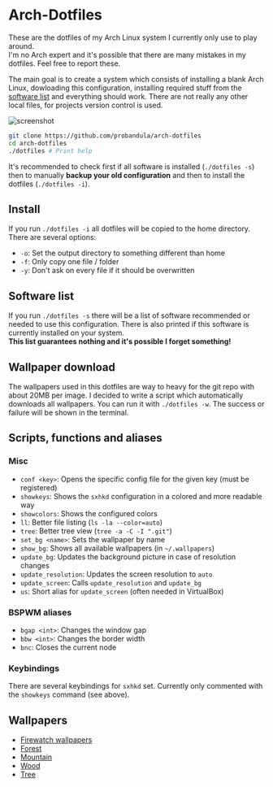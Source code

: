 # Arch-Dotfiles
These are the dotfiles of my Arch Linux system I currently only use to play around.  
I'm no Arch expert and it's possible that there are many mistakes in my dotfiles. Feel free to report these.

The main goal is to create a system which consists of installing a blank Arch Linux, dowloading this configuration, installing required stuff from the [software list](#software-list) and everything should work. There are not really any other local files, for projects version control is used.

![screenshot](https://raw.githubusercontent.com/probandula/arch-dotfiles/master/misc/screenshot.png)

```bash
git clone https://github.com/probandula/arch-dotfiles
cd arch-dotfiles
./dotfiles # Print help
```
It's recommended to check first if all software is installed (`./dotfiles -s`) then to manually **backup your old configuration** and then to install the dotfiles (`./dotfiles -i`).

## Install
If you run `./dotfiles -i` all dotfiles will be copied to the home directory. There are several options:  
* `-o`: Set the output directory to something different than home
* `-f`: Only copy one file / folder
* `-y`: Don't ask on every file if it should be overwritten

## Software list
If you run `./dotfiles -s` there will be a list of software recommended or needed to use this configuration.
There is also printed if this software is currently installed on your system.  
**This list guarantees nothing and it's possible I forget something!**

## Wallpaper download
The wallpapers used in this dotfiles are way to heavy for the git repo with about 20MB per image. I decided to write a script which automatically downloads all wallpapers. You can run it with `./dotfiles -w`. The success or failure will be shown in the terminal.

## Scripts, functions and aliases

### Misc
* `conf <key>`: Opens the specific config file for the given key (must be registered)
* `showkeys`: Shows the `sxhkd` configuration in a colored and more readable way
* `showcolors`: Shows the configured colors
* `ll`: Better file listing (`ls -la --color=auto`)
* `tree`: Better tree view (`tree -a -C -I ".git"`)
* `set_bg <name>`: Sets the wallpaper by name
* `show_bg`: Shows all available wallpapers (in `~/.wallpapers`)
* `update_bg`: Updates the background picture in case of resolution changes
* `update_resolution`: Updates the screen resolution to `auto`
* `update_screen`: Calls `update_resolution` and `update_bg`
* `us`: Short alias for `update_screen` (often needed in VirtualBox)

### BSPWM aliases
* `bgap <int>`: Changes the window gap
* `bbw <int>`: Changes the border width
* `bnc`: Closes the current node

### Keybindings
There are several keybindings for `sxhkd` set. Currently only commented with the `showkeys` command (see above).

## Wallpapers
* [Firewatch wallpapers](http://blog.camposanto.com/post/138965082204/firewatch-launch-wallpaper-when-we-redit-the)
* [Forest](https://images.unsplash.com/photo-1440688807730-73e4e2169fb8)
* [Mountain](https://static.pexels.com/photos/46113/pexels-photo-46113.jpeg)
* [Wood](https://static.pexels.com/photos/132205/pexels-photo-132205.jpeg)
* [Tree](https://static.pexels.com/photos/38136/pexels-photo-38136.jpeg)
